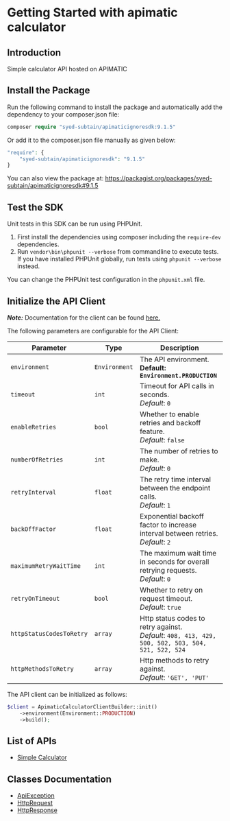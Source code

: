 
# Getting Started with apimatic calculator

## Introduction

Simple calculator API hosted on APIMATIC

## Install the Package

Run the following command to install the package and automatically add the dependency to your composer.json file:

```php
composer require "syed-subtain/apimaticignoresdk:9.1.5"
```

Or add it to the composer.json file manually as given below:

```php
"require": {
    "syed-subtain/apimaticignoresdk": "9.1.5"
}
```

You can also view the package at:
https://packagist.org/packages/syed-subtain/apimaticignoresdk#9.1.5

## Test the SDK

Unit tests in this SDK can be run using PHPUnit.

1. First install the dependencies using composer including the `require-dev` dependencies.
2. Run `vendor\bin\phpunit --verbose` from commandline to execute tests. If you have installed PHPUnit globally, run tests using `phpunit --verbose` instead.

You can change the PHPUnit test configuration in the `phpunit.xml` file.

## Initialize the API Client

**_Note:_** Documentation for the client can be found [here.](https://www.github.com/Syed-Subtain/php-sdk-publish-repo-new1/tree/9.1.5/doc/client.md)

The following parameters are configurable for the API Client:

| Parameter | Type | Description |
|  --- | --- | --- |
| `environment` | `Environment` | The API environment. <br> **Default: `Environment.PRODUCTION`** |
| `timeout` | `int` | Timeout for API calls in seconds.<br>*Default*: `0` |
| `enableRetries` | `bool` | Whether to enable retries and backoff feature.<br>*Default*: `false` |
| `numberOfRetries` | `int` | The number of retries to make.<br>*Default*: `0` |
| `retryInterval` | `float` | The retry time interval between the endpoint calls.<br>*Default*: `1` |
| `backOffFactor` | `float` | Exponential backoff factor to increase interval between retries.<br>*Default*: `2` |
| `maximumRetryWaitTime` | `int` | The maximum wait time in seconds for overall retrying requests.<br>*Default*: `0` |
| `retryOnTimeout` | `bool` | Whether to retry on request timeout.<br>*Default*: `true` |
| `httpStatusCodesToRetry` | `array` | Http status codes to retry against.<br>*Default*: `408, 413, 429, 500, 502, 503, 504, 521, 522, 524` |
| `httpMethodsToRetry` | `array` | Http methods to retry against.<br>*Default*: `'GET', 'PUT'` |

The API client can be initialized as follows:

```php
$client = ApimaticCalculatorClientBuilder::init()
    ->environment(Environment::PRODUCTION)
    ->build();
```

## List of APIs

* [Simple Calculator](https://www.github.com/Syed-Subtain/php-sdk-publish-repo-new1/tree/9.1.5/doc/controllers/simple-calculator.md)

## Classes Documentation

* [ApiException](https://www.github.com/Syed-Subtain/php-sdk-publish-repo-new1/tree/9.1.5/doc/api-exception.md)
* [HttpRequest](https://www.github.com/Syed-Subtain/php-sdk-publish-repo-new1/tree/9.1.5/doc/http-request.md)
* [HttpResponse](https://www.github.com/Syed-Subtain/php-sdk-publish-repo-new1/tree/9.1.5/doc/http-response.md)

